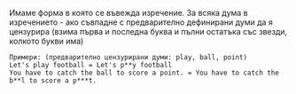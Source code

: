Имаме форма в която се въвежда изречение. За всяка дума в изречението - ако съвпадне с предварително дефинирани думи да я цензурира (взима първа и последна буква и пълни остатъка със звезди, колкото букви има)
```
Примери: (предварително цензурирани думи: play, ball, point)
Let's play football = Let's p**y football
You have to catch the ball to score a point. = You have to catch the b**l to score a p***t.
```




















































